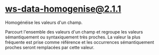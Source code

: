 # ws-data-homogenise@2.1.1

Homogénéise les valeurs d'un champ.

Parcourt l'ensemble des valeurs d'un champ et regroupe les valeurs sémantiquement ou syntaxiquement très proches. La valeur la plus fréquente est prise comme référence et les occurrences sémantiquement proches seront remplacées par cette valeur.
